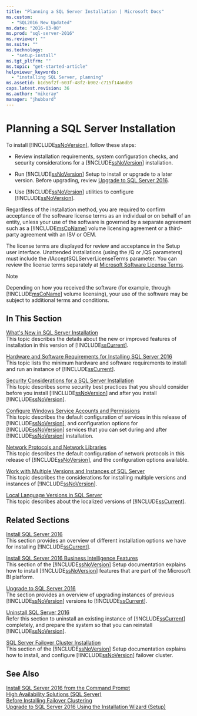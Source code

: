```yaml
---
title: "Planning a SQL Server Installation | Microsoft Docs"
ms.custom: 
  - "SQL2016_New_Updated"
ms.date: "2016-03-08"
ms.prod: "sql-server-2016"
ms.reviewer: ""
ms.suite: ""
ms.technology: 
  - "setup-install"
ms.tgt_pltfrm: ""
ms.topic: "get-started-article"
helpviewer_keywords: 
  - "installing SQL Server, planning"
ms.assetid: b1d56f2f-603f-48f2-b902-c715f14a6db9
caps.latest.revision: 36
ms.author: "mikeray"
manager: "jhubbard"
---
```

# Planning a SQL Server Installation
  To install [!INCLUDE[ssNoVersion](../../advanced-analytics/r-services/includes/ssnoversion-md.md)], follow these steps:  
  
-   Review installation requirements, system configuration checks, and security considerations for a [!INCLUDE[ssNoVersion](../../advanced-analytics/r-services/includes/ssnoversion-md.md)] installation.  
  
-   Run [!INCLUDE[ssNoVersion](../../advanced-analytics/r-services/includes/ssnoversion-md.md)] Setup to install or upgrade to a later version. Before upgrading, review [Upgrade to SQL Server 2016](../Topic/Upgrade%20to%20SQL%20Server%202016.md).  
  
-   Use [!INCLUDE[ssNoVersion](../../advanced-analytics/r-services/includes/ssnoversion-md.md)] utilities to configure [!INCLUDE[ssNoVersion](../../advanced-analytics/r-services/includes/ssnoversion-md.md)].  
  
 Regardless of the installation method, you are required to confirm acceptance of the software license terms as an individual or on behalf of an entity, unless your use of the software is governed by a separate agreement such as a [!INCLUDE[msCoName](../../advanced-analytics/r-services/tutorials/includes/msconame-md.md)] volume licensing agreement or a third-party agreement with an ISV or OEM.  
  
 The license terms are displayed for review and acceptance in the Setup user interface. Unattended installations (using the /Q or /QS parameters) must include the /IAcceptSQLServerLicenseTerms parameter. You can review the license terms separately at [Microsoft Software License Terms](http://go.microsoft.com/fwlink/?LinkID=148209).  
  
> [!NOTE]  
>  Depending on how you received the software (for example, through [!INCLUDE[msCoName](../../advanced-analytics/r-services/tutorials/includes/msconame-md.md)] volume licensing), your use of the software may be subject to additional terms and conditions.  
  
## In This Section  
 [What's New in SQL Server Installation](../../sql-server/install/what-s-new-in-sql-server-installation.md)  
 This topic describes the details about the new or improved features of installation in this version of [!INCLUDE[ssCurrent](../../advanced-analytics/r-services/includes/sscurrent-md.md)].  
  
 [Hardware and Software Requirements for Installing SQL Server 2016](../Topic/Hardware%20and%20Software%20Requirements%20for%20Installing%20SQL%20Server%202016.md)  
 This topic lists the minimum hardware and software requirements to install and run an instance of [!INCLUDE[ssCurrent](../../advanced-analytics/r-services/includes/sscurrent-md.md)].  
  
 [Security Considerations for a SQL Server Installation](../../sql-server/install/security-considerations-for-a-sql-server-installation.md)  
 This topic describes some security best practices that you should consider before you install [!INCLUDE[ssNoVersion](../../advanced-analytics/r-services/includes/ssnoversion-md.md)] and after you install [!INCLUDE[ssNoVersion](../../advanced-analytics/r-services/includes/ssnoversion-md.md)].  
  
 [Configure Windows Service Accounts and Permissions](../../database-engine/configure/windows/configure-windows-service-accounts-and-permissions.md)  
 This topic describes the default configuration of services in this release of [!INCLUDE[ssNoVersion](../../advanced-analytics/r-services/includes/ssnoversion-md.md)], and configuration options for [!INCLUDE[ssNoVersion](../../advanced-analytics/r-services/includes/ssnoversion-md.md)] services that you can set during and after [!INCLUDE[ssNoVersion](../../advanced-analytics/r-services/includes/ssnoversion-md.md)] installation.  
  
 [Network Protocols and Network Libraries](../../sql-server/install/network-protocols-and-network-libraries.md)  
 This topic describes the default configuration of network protocols in this release of [!INCLUDE[ssNoVersion](../../advanced-analytics/r-services/includes/ssnoversion-md.md)], and the configuration options available.  
  
 [Work with Multiple Versions and Instances of SQL Server](../../sql-server/install/work-with-multiple-versions-and-instances-of-sql-server.md)  
 This topic describes the considerations for installing multiple versions and instances of [!INCLUDE[ssNoVersion](../../advanced-analytics/r-services/includes/ssnoversion-md.md)].  
  
 [Local Language Versions in SQL Server](../../sql-server/install/local-language-versions-in-sql-server.md)  
 This topic describes about the localized versions of [!INCLUDE[ssCurrent](../../advanced-analytics/r-services/includes/sscurrent-md.md)].  
  
## Related Sections  
 [Install SQL Server 2016](../Topic/Install%20SQL%20Server%202016.md)  
 This section provides an overview of different installation options we have for installing [!INCLUDE[ssCurrent](../../advanced-analytics/r-services/includes/sscurrent-md.md)].  
  
 [Install SQL Server 2016 Business Intelligence Features](../Topic/Install%20SQL%20Server%202016%20Business%20Intelligence%20Features.md)  
 This section of the [!INCLUDE[ssNoVersion](../../advanced-analytics/r-services/includes/ssnoversion-md.md)] Setup documentation explains how to install [!INCLUDE[ssNoVersion](../../advanced-analytics/r-services/includes/ssnoversion-md.md)] features that are part of the Microsoft BI platform.  
  
 [Upgrade to SQL Server 2016](../Topic/Upgrade%20to%20SQL%20Server%202016.md)  
 The section provides an overview of upgrading instances of previous [!INCLUDE[ssNoVersion](../../advanced-analytics/r-services/includes/ssnoversion-md.md)] versions to [!INCLUDE[ssCurrent](../../advanced-analytics/r-services/includes/sscurrent-md.md)].  
  
 [Uninstall SQL Server 2016](../Topic/Uninstall%20SQL%20Server%202016.md)  
 Refer this section to uninstall an existing instance of [!INCLUDE[ssCurrent](../../advanced-analytics/r-services/includes/sscurrent-md.md)] completely, and prepare the system so that you can reinstall [!INCLUDE[ssNoVersion](../../advanced-analytics/r-services/includes/ssnoversion-md.md)].  
  
 [SQL Server Failover Cluster Installation](../../sql-server/failover-clusters/install/sql-server-failover-cluster-installation.md)  
 This section of the [!INCLUDE[ssNoVersion](../../advanced-analytics/r-services/includes/ssnoversion-md.md)] Setup documentation explains how to install, and configure [!INCLUDE[ssNoVersion](../../advanced-analytics/r-services/includes/ssnoversion-md.md)] failover cluster.  
  
## See Also  
 [Install SQL Server 2016 from the Command Prompt](../../database-engine/install/windows/install-sql-server-2016-from-the-command-prompt.md)   
 [High Availability Solutions &#40;SQL Server&#41;](../../sql-server/failover-clusters/high-availability-solutions-sql-server.md)   
 [Before Installing Failover Clustering](../../sql-server/failover-clusters/install/before-installing-failover-clustering.md)   
 [Upgrade to SQL Server 2016 Using the Installation Wizard &#40;Setup&#41;](../Topic/Upgrade%20to%20SQL%20Server%202016%20Using%20the%20Installation%20Wizard%20\(Setup\).md)  
  
  